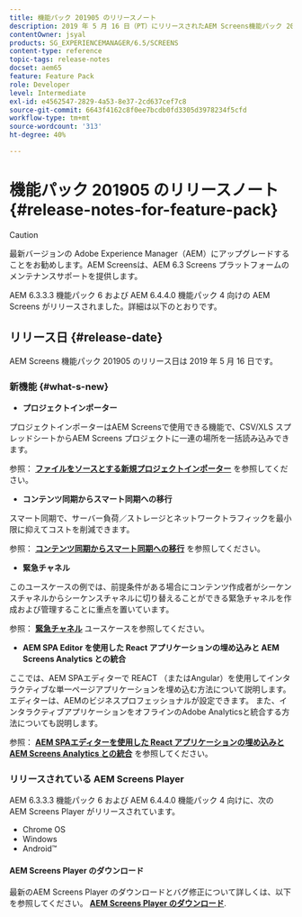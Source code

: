 ```yaml
---
title: 機能パック 201905 のリリースノート
description: 2019 年 5 月 16 日（PT）にリリースされたAEM Screens機能パック 201905 について説明します。
contentOwner: jsyal
products: SG_EXPERIENCEMANAGER/6.5/SCREENS
content-type: reference
topic-tags: release-notes
docset: aem65
feature: Feature Pack
role: Developer
level: Intermediate
exl-id: e4562547-2829-4a53-8e37-2cd637cef7c8
source-git-commit: 6643f4162c8f0ee7bcdb0fd3305d3978234f5cfd
workflow-type: tm+mt
source-wordcount: '313'
ht-degree: 40%

---
```


# 機能パック 201905 のリリースノート {#release-notes-for-feature-pack}

>[!CAUTION]
>
>最新バージョンの Adobe Experience Manager（AEM）にアップグレードすることをお勧めします。AEM Screensは、AEM 6.3 Screens プラットフォームのメンテナンスサポートを提供します。

AEM 6.3.3.3 機能パック 6 および AEM 6.4.4.0 機能パック 4 向けの AEM Screens がリリースされました。詳細は以下のとおりです。

## リリース日 {#release-date}

AEM Screens 機能パック 201905 のリリース日は 2019 年 5 月 16 日です。

### 新機能 {#what-s-new}

* **プロジェクトインポーター**

プロジェクトインポーターはAEM Screensで使用できる機能で、CSV/XLS スプレッドシートからAEM Screens プロジェクトに一連の場所を一括読み込みできます。

参照： **[ファイルをソースとする新規プロジェクトインポーター](project-importer.md)** を参照してください。

* **コンテンツ同期からスマート同期への移行**

スマート同期で、サーバー負荷／ストレージとネットワークトラフィックを最小限に抑えてコストを削減できます。

参照： **[コンテンツ同期からスマート同期への移行](smartsync.md)** を参照してください。

* **緊急チャネル**

このユースケースの例では、前提条件がある場合にコンテンツ作成者がシーケンスチャネルからシーケンスチャネルに切り替えることができる緊急チャネルを作成および管理することに重点を置いています。

参照： **[緊急チャネル](emergency-channel.md)** ユースケースを参照してください。

* **AEM SPA Editor を使用した React アプリケーションの埋め込みと AEM Screens Analytics との統合**

ここでは、AEM SPAエディターで REACT （またはAngular）を使用してインタラクティブな単一ページアプリケーションを埋め込む方法について説明します。 エディターは、AEMのビジネスプロフェッショナルが設定できます。 また、インタラクティブアプリケーションをオフラインのAdobe Analyticsと統合する方法についても説明します。

参照： **[AEM SPAエディターを使用した React アプリケーションの埋め込みとAEM Screens Analytics との統合](embedding-react-app.md)** を参照してください。

### リリースされている AEM Screens Player

AEM 6.3.3.3 機能パック 6 および AEM 6.4.4.0 機能パック 4 向けに、次の AEM Screens Player がリリースされています。

* Chrome OS
* Windows
* Android™

#### AEM Screens Player のダウンロード 

最新のAEM Screens Player のダウンロードとバグ修正について詳しくは、以下を参照してください。 **[AEM Screens Player のダウンロード](https://download.macromedia.com/screens/)**.
